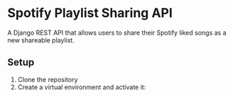 # Spotify Playlist Sharing API

A Django REST API that allows users to share their Spotify liked songs as a new shareable playlist.

## Setup

1. Clone the repository
2. Create a virtual environment and activate it:

